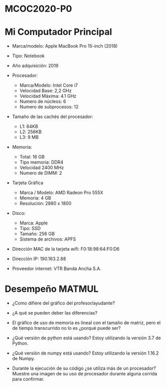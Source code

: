 # MCOC2020-P0
# Mi Computador Principal

* Marca/modelo: Apple MacBook Pro 15-inch (2018)
* Tipo: Notebook
* Año adquisición: 2019
* Procesador:
  * Marca/Modelo: Intel Core i7
  * Velocidad Base: 2,2 GHz
  * Velocidad Máxima: 4.1 GHz
  * Numero de núcleos: 6
  * Numero de subprocesos: 12
* Tamaño de las cachés del procesador:
  * L1: 64KB
  * L2: 256KB
  * L3: 9 MB
* Memoria:
  * Total: 16 GB
  * Tipo memoria: DDR4
  * Velocidad 2400 MHz
  * Numero de DIMM: 2
* Tarjeta Gráfica
  * Marca / Modelo: AMD Radeon Pro 555X
  * Memoria: 4 GB
  * Resolución: 2880 x 1800
* Disco: 
  * Marca: Apple
  * Tipo: SSD
  * Tamaño: 256 GB
  * Sistema de archivos: APFS


* Dirección MAC de la tarjeta wifi: F0:18:98:64:F0:D6
* Dirección IP: 190.163.2.88
* Proveedor internet: VTR Banda Ancha S.A.


# Desempeño MATMUL



* ¿Como difiere del gráfico del profesor/ayudante?

* ¿A qué se pueden deber las diferencias?

* El gráfico de uso de memoria es lineal con el tamaño de matriz, pero el de tiempo transcurrido no lo es ¿porqué puede ser?

* ¿Qué versión de python está usando?
  Estoy utilizando la versión 3.7 de Python.

* ¿Qué versión de numpy está usando?
  Estoy utilizando la versión 1.16.2 de Numpy.

* Durante la ejecución de su código ¿se utiliza más de un procesador? Muestre una imagen de su uso de procesador durante alguna corrida para confirmar. 
  


